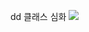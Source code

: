 dd
클래스 심화
<img src="https://img.shields.io/badge/이름-색상코드?style=flat-square&logo=로고명&logoColor=로고색"/>
